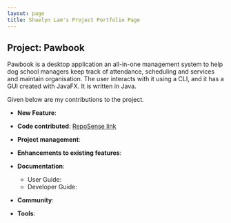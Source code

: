 ```yaml
---
layout: page
title: Shaelyn Lam's Project Portfolio Page
---
```


## Project: Pawbook

Pawbook is a desktop application an all-in-one management system to help dog school managers keep track of attendance, scheduling and services and maintain organisation. The user interacts with it using a CLI, and it has a GUI created with JavaFX. It is written in Java.

Given below are my contributions to the project.

* **New Feature**:

* **Code contributed**: [RepoSense link](https://nus-cs2103-ay2021s2.github.io/tp-dashboard/?search=&sort=groupTitle&sortWithin=title&since=2021-02-19&timeframe=commit&mergegroup=&groupSelect=groupByRepos&breakdown=false&tabOpen=true&tabType=authorship&tabAuthor=shaelynl&tabRepo=AY2021S2-CS2103T-T10-1%2Ftp%5Bmaster%5D&authorshipIsMergeGroup=false&authorshipFileTypes=docs)

* **Project management**:

* **Enhancements to existing features**:

* **Documentation**:
  * User Guide:
  * Developer Guide:

* **Community**:

* **Tools**:
